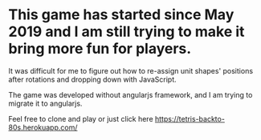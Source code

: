 # This game has started since May 2019 and I am still trying to make it bring more fun for players.

It was difficult for me to figure out how to re-assign unit shapes' positions after rotations and dropping down with JavaScript.

The game was developed without angularjs framework, and I am trying to migrate it to angularjs.

Feel free to clone and play or just click here https://tetris-backto-80s.herokuapp.com/
